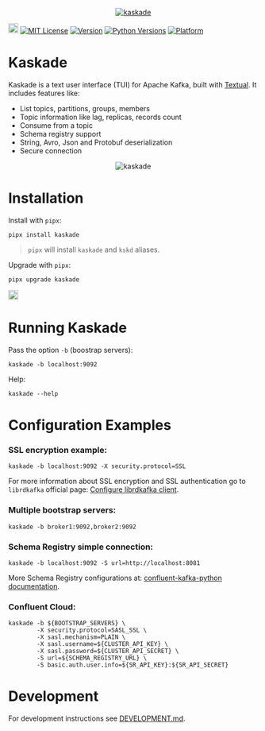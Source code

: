 <p align="center">
<a href="https://github.com/sauljabin/kaskade"><img alt="kaskade" src="https://raw.githubusercontent.com/sauljabin/kaskade/main/screenshots/banner.png"></a>
</p>
<a href="https://github.com/sauljabin/kaskade"><img alt="GitHub" height="20" src="https://img.shields.io/badge/-github-blueviolet?logo=github&logoColor=white"></a>
<a href="https://github.com/sauljabin/kaskade/blob/main/LICENSE"><img alt="MIT License" src="https://img.shields.io/github/license/sauljabin/kaskade"></a>
<a href="https://pypi.org/project/kaskade"><img alt="Version" src="https://img.shields.io/pypi/v/kaskade?label=latest"></a>
<a href="https://pypi.org/project/kaskade"><img alt="Python Versions" src="https://img.shields.io/pypi/pyversions/kaskade?label=python"></a>
<a href="https://pypi.org/project/kaskade"><img alt="Platform" src="https://img.shields.io/badge/os-linux%20%7C%20macos-blue"></a>

# Kaskade

Kaskade is a text user interface (TUI) for Apache Kafka, built with [Textual](https://github.com/Textualize/textual).
It includes features like:

- List topics, partitions, groups, members
- Topic information like lag, replicas, records count
- Consume from a topic
- Schema registry support
- String, Avro, Json and Protobuf deserialization
- Secure connection

<p align="center">
<img alt="kaskade" src="https://raw.githubusercontent.com/sauljabin/kaskade/main/images/screenshot.png">
</p>

# Installation

Install with `pipx`:

```shell
pipx install kaskade
```

> `pipx` will install `kaskade` and `kskd` aliases.

Upgrade with `pipx`:

```shell
pipx upgrade kaskade
```

<a href="https://hub.docker.com/r/sauljabin/kaskade"><img alt="docker image available" height="20" src="https://img.shields.io/badge/-docker image available-blue?logo=docker&logoColor=white"></a>

# Running Kaskade

Pass the option `-b` (boostrap servers):

```shell
kaskade -b localhost:9092
```

Help:

```shell
kaskade --help
```

# Configuration Examples

### SSL encryption example:

```shell
kaskade -b localhost:9092 -X security.protocol=SSL
```

For more information about SSL encryption and SSL authentication go
to `librdkafka` official page: [Configure librdkafka client](https://github.com/edenhill/librdkafka/wiki/Using-SSL-with-librdkafka#configure-librdkafka-client).

### Multiple bootstrap servers:

```shell
kaskade -b broker1:9092,broker2:9092
```

### Schema Registry simple connection:

```shell
kaskade -b localhost:9092 -S url=http://localhost:8081
```

More Schema Registry configurations at: [confluent-kafka-python documentation](https://docs.confluent.io/platform/current/clients/confluent-kafka-python/html/index.html#schemaregistry-client).

### Confluent Cloud:

```shell
kaskade -b ${BOOTSTRAP_SERVERS} \
        -X security.protocol=SASL_SSL \
        -X sasl.mechanism=PLAIN \
        -X sasl.username=${CLUSTER_API_KEY} \
        -X sasl.password=${CLUSTER_API_SECRET} \
        -S url=${SCHEMA_REGISTRY_URL} \
        -S basic.auth.user.info=${SR_API_KEY}:${SR_API_SECRET}
```

# Development

For development instructions see [DEVELOPMENT.md](DEVELOPMENT.md).